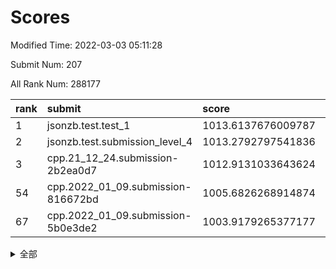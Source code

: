 # Scores

Modified Time: 2022-03-03 05:11:28

Submit Num: 207

All Rank Num: 288177

| rank |               submit               |       score        |       sigma        | pk_num |
| :--- | :--------------------------------- | :----------------- | :----------------- | :----- |
| 1    | jsonzb.test.test_1                 | 1013.6137676009787 | 0.8354511812272281 | 5572   |
| 2    | jsonzb.test.submission_level_4     | 1013.2792797541836 | 0.8219552722409961 | 5566   |
| 3    | cpp.21_12_24.submission-2b2ea0d7   | 1012.9131033643624 | 0.7883066550327332 | 5571   |
| 54   | cpp.2022_01_09.submission-816672bd | 1005.6826268914874 | 0.7295946157565536 | 5569   |
| 67   | cpp.2022_01_09.submission-5b0e3de2 | 1003.9179265377177 | 0.7074589263527921 | 5572   |


<details>
<summary>全部</summary>

| rank |                 submit                 |       score        |       sigma        | pk_num |
| :--- | :------------------------------------- | :----------------- | :----------------- | :----- |
| 1    | jsonzb.test.test_1                     | 1013.6137676009787 | 0.8354511812272281 | 5572   |
| 2    | jsonzb.test.submission_level_4         | 1013.2792797541836 | 0.8219552722409961 | 5566   |
| 3    | cpp.21_12_24.submission-2b2ea0d7       | 1012.9131033643624 | 0.7883066550327332 | 5571   |
| 4    | gobigger.level_3.submission_level_3_48 | 1011.4654659077015 | 0.7676348996996123 | 5569   |
| 5    | gobigger.level_3.submission_level_3_0  | 1011.4030997150013 | 0.7725621160930354 | 5566   |
| 6    | gobigger.level_3.submission_level_3_45 | 1011.1417710522767 | 0.7611321753600547 | 5573   |
| 7    | gobigger.level_3.submission_level_3_19 | 1011.0444826938539 | 0.7644749593038846 | 5570   |
| 8    | gobigger.level_3.submission_level_3_5  | 1010.9613293468861 | 0.7394513486153341 | 5566   |
| 9    | gobigger.level_3.submission_level_3_20 | 1010.8562481869506 | 0.7489960433122268 | 5566   |
| 10   | gobigger.level_3.submission_level_3_6  | 1010.7443012643861 | 0.7631786391350943 | 5570   |
| 11   | gobigger.level_3.submission_level_3_32 | 1010.7289982528    | 0.7616902158065592 | 5574   |
| 12   | gobigger.level_3.submission_level_3_36 | 1010.6198999207395 | 0.7863102488631727 | 5571   |
| 13   | gobigger.level_3.submission_level_3_2  | 1010.5757260852378 | 0.75390621671407   | 5567   |
| 14   | gobigger.level_3.submission_level_3_7  | 1010.551672873479  | 0.7603032505305152 | 5572   |
| 15   | gobigger.level_3.submission_level_3_34 | 1010.5433415398721 | 0.7638194002492236 | 5570   |
| 16   | gobigger.level_3.submission_level_3_35 | 1010.5259853011754 | 0.7518382613745631 | 5569   |
| 17   | gobigger.level_3.submission_level_3_14 | 1010.3841569523522 | 0.7766396191367664 | 5570   |
| 18   | gobigger.level_3.submission_level_3_13 | 1010.3712674872677 | 0.7639896966004563 | 5566   |
| 19   | gobigger.level_3.submission_level_3_42 | 1010.3461064946654 | 0.7734185877143995 | 5569   |
| 20   | gobigger.level_3.submission_level_3_40 | 1010.2769976678104 | 0.7625441053256437 | 5571   |
| 21   | gobigger.level_3.submission_level_3_30 | 1010.2767942982706 | 0.7583500409615138 | 5570   |
| 22   | gobigger.level_3.submission_level_3_28 | 1010.2101749382232 | 0.7438758109246367 | 5568   |
| 23   | gobigger.level_3.submission_level_3_12 | 1010.0980332075344 | 0.7625413158732567 | 5569   |
| 24   | gobigger.level_3.submission_level_3_43 | 1010.0946079499316 | 0.7338964805829513 | 5565   |
| 25   | gobigger.level_3.submission_level_3_24 | 1009.983467903945  | 0.7511622198447553 | 5571   |
| 26   | gobigger.level_3.submission_level_3_21 | 1009.9685996334282 | 0.7376543189037678 | 5571   |
| 27   | gobigger.level_3.submission_level_3_18 | 1009.963364283014  | 0.7299911053947817 | 5571   |
| 28   | gobigger.level_3.submission_level_3_27 | 1009.9507384281505 | 0.7493793687568044 | 5567   |
| 29   | gobigger.level_3.submission_level_3_22 | 1009.9297473340564 | 0.7464817184972303 | 5571   |
| 30   | gobigger.level_3.submission_level_3_15 | 1009.8788006182161 | 0.7640445271763109 | 5568   |
| 31   | gobigger.level_3.submission_level_3_44 | 1009.7409216484454 | 0.7610434372561726 | 5565   |
| 32   | gobigger.level_3.submission_level_3_23 | 1009.7175180483255 | 0.7372016499167943 | 5566   |
| 33   | gobigger.level_3.submission_level_3_25 | 1009.6774675747606 | 0.736870553262456  | 5567   |
| 34   | gobigger.level_3.submission_level_3_10 | 1009.6332175272343 | 0.753650029421041  | 5571   |
| 35   | gobigger.level_3.submission_level_3_3  | 1009.6237506249216 | 0.7651811816046272 | 5566   |
| 36   | gobigger.level_3.submission_level_3_37 | 1009.5912951835443 | 0.7441704033962052 | 5567   |
| 37   | gobigger.level_3.submission_level_3_17 | 1009.527240010983  | 0.7379351258820445 | 5565   |
| 38   | gobigger.level_3.submission_level_3_38 | 1009.4525741056151 | 0.7527734236409456 | 5573   |
| 39   | gobigger.level_3.submission_level_3_29 | 1009.4500416079607 | 0.7264354449106264 | 5564   |
| 40   | gobigger.level_3.submission_level_3_4  | 1009.3877400170114 | 0.7310056251966318 | 5563   |
| 41   | gobigger.level_3.submission_level_3_8  | 1009.3838668633532 | 0.7516743895537875 | 5568   |
| 42   | gobigger.level_3.submission_level_3_47 | 1009.3657893815464 | 0.7479503131768839 | 5572   |
| 43   | gobigger.level_3.submission_level_3_49 | 1009.320925824904  | 0.7342543498680848 | 5575   |
| 44   | gobigger.level_3.submission_level_3_39 | 1009.3015918291954 | 0.7558602122122909 | 5570   |
| 45   | gobigger.level_3.submission_level_3_16 | 1009.2940064170505 | 0.753408255249522  | 5567   |
| 46   | gobigger.level_3.submission_level_3_1  | 1009.188114398537  | 0.7688141592800675 | 5569   |
| 47   | gobigger.level_3.submission_level_3_31 | 1009.0392385950846 | 0.7414722124899911 | 5569   |
| 48   | gobigger.level_3.submission_level_3_26 | 1008.8706670369311 | 0.752362571240063  | 5568   |
| 49   | gobigger.level_3.submission_level_3_11 | 1008.869593575404  | 0.7358014484687481 | 5572   |
| 50   | gobigger.level_3.submission_level_3_9  | 1008.8631678687109 | 0.744751907514143  | 5571   |
| 51   | gobigger.level_3.submission_level_3_33 | 1008.8312442780667 | 0.7520822185412098 | 5568   |
| 52   | gobigger.level_3.submission_level_3_46 | 1008.8016881104191 | 0.7445208116848497 | 5566   |
| 53   | gobigger.level_3.submission_level_3_41 | 1008.5516844268477 | 0.7525555802668386 | 5571   |
| 54   | cpp.2022_01_09.submission-816672bd     | 1005.6826268914874 | 0.7295946157565536 | 5569   |
| 55   | gobigger.level_1.submission_level_1_2  | 1004.6313885767239 | 0.7102023989701692 | 5571   |
| 56   | gobigger.level_1.submission_level_1_38 | 1004.5647952080549 | 0.7266946652022425 | 5576   |
| 57   | gobigger.level_1.submission_level_1_8  | 1004.4054379814543 | 0.7032744405172218 | 5570   |
| 58   | gobigger.level_1.submission_level_1_10 | 1004.3449749717599 | 0.7265683979251222 | 5568   |
| 59   | gobigger.level_1.submission_level_1_41 | 1004.3128568532438 | 0.7160793753352283 | 5567   |
| 60   | gobigger.level_1.submission_level_1_12 | 1004.3119573910318 | 0.7166333274958779 | 5565   |
| 61   | gobigger.level_1.submission_level_1_11 | 1004.259701135157  | 0.7134768358871751 | 5570   |
| 62   | gobigger.level_1.submission_level_1_15 | 1004.2147825889756 | 0.7104686768921841 | 5568   |
| 63   | gobigger.level_1.submission_level_1_4  | 1004.1563902519423 | 0.7207377330646509 | 5569   |
| 64   | gobigger.level_1.submission_level_1_39 | 1004.1231059532132 | 0.726204446713906  | 5568   |
| 65   | gobigger.level_1.submission_level_1_28 | 1004.0047747064209 | 0.7227603726232996 | 5570   |
| 66   | gobigger.level_1.submission_level_1_0  | 1003.9800844185967 | 0.7059425981802849 | 5570   |
| 67   | cpp.2022_01_09.submission-5b0e3de2     | 1003.9179265377177 | 0.7074589263527921 | 5572   |
| 68   | gobigger.level_1.submission_level_1_44 | 1003.9103512210082 | 0.7123696096282806 | 5572   |
| 69   | gobigger.level_1.submission_level_1_32 | 1003.8950454201773 | 0.7212338355784721 | 5569   |
| 70   | gobigger.level_1.submission_level_1_1  | 1003.85545976175   | 0.7195366204685297 | 5568   |
| 71   | gobigger.level_1.submission_level_1_43 | 1003.8194900810034 | 0.7306561515211122 | 5569   |
| 72   | gobigger.level_1.submission_level_1_47 | 1003.7247766819671 | 0.7159940043357101 | 5565   |
| 73   | gobigger.level_1.submission_level_1_18 | 1003.6099642368215 | 0.7059163073093396 | 5565   |
| 74   | gobigger.level_1.submission_level_1_45 | 1003.6000232069631 | 0.715024126658936  | 5564   |
| 75   | gobigger.level_1.submission_level_1_24 | 1003.5530198756788 | 0.7211863902737875 | 5572   |
| 76   | gobigger.level_1.submission_level_1_20 | 1003.5295170049712 | 0.7171727939267966 | 5567   |
| 77   | gobigger.level_1.submission_level_1_29 | 1003.4936536815424 | 0.7379374590970328 | 5567   |
| 78   | gobigger.level_1.submission_level_1_21 | 1003.4497877083712 | 0.7069866739109889 | 5570   |
| 79   | gobigger.level_1.submission_level_1_49 | 1003.4017101610348 | 0.7156050709956604 | 5574   |
| 80   | gobigger.level_1.submission_level_1_31 | 1003.3706570020387 | 0.7155814366416177 | 5566   |
| 81   | gobigger.level_1.submission_level_1_27 | 1003.3705544368904 | 0.7198356456040746 | 5563   |
| 82   | gobigger.level_1.submission_level_1_26 | 1003.3517554531799 | 0.7241265388911963 | 5565   |
| 83   | gobigger.level_1.submission_level_1_5  | 1003.3356295978234 | 0.714007591553352  | 5564   |
| 84   | gobigger.level_1.submission_level_1_23 | 1003.3120151239126 | 0.715375668696555  | 5571   |
| 85   | gobigger.level_1.submission_level_1_35 | 1003.2726632934335 | 0.7231212679232036 | 5568   |
| 86   | gobigger.level_1.submission_level_1_37 | 1003.2251964829543 | 0.7192322069031654 | 5569   |
| 87   | gobigger.level_1.submission_level_1_46 | 1003.2217010612047 | 0.719494805408618  | 5569   |
| 88   | gobigger.level_1.submission_level_1_16 | 1003.2190184703026 | 0.7046511943877503 | 5571   |
| 89   | gobigger.level_1.submission_level_1_13 | 1002.9875786401313 | 0.7167789502033418 | 5573   |
| 90   | gobigger.level_1.submission_level_1_33 | 1002.8356805866994 | 0.7242503614440318 | 5569   |
| 91   | gobigger.level_1.submission_level_1_19 | 1002.8246796950152 | 0.7186134039256258 | 5570   |
| 92   | gobigger.level_1.submission_level_1_25 | 1002.7994611624104 | 0.7062894385013938 | 5571   |
| 93   | gobigger.level_1.submission_level_1_17 | 1002.750396124829  | 0.7095768947347848 | 5569   |
| 94   | gobigger.level_1.submission_level_1_3  | 1002.6377890042513 | 0.7190997011744111 | 5575   |
| 95   | gobigger.level_1.submission_level_1_7  | 1002.5124006006206 | 0.7120832710201691 | 5568   |
| 96   | gobigger.level_1.submission_level_1_36 | 1002.4283237070869 | 0.7059337849844264 | 5568   |
| 97   | gobigger.level_1.submission_level_1_9  | 1002.4034443535021 | 0.7115300536734709 | 5571   |
| 98   | gobigger.level_1.submission_level_1_34 | 1002.3899531592208 | 0.7206439374990607 | 5561   |
| 99   | gobigger.level_1.submission_level_1_6  | 1002.3703041931539 | 0.7043597063672306 | 5566   |
| 100  | gobigger.level_1.submission_level_1_22 | 1002.224880005632  | 0.7072186222106822 | 5569   |
| 101  | gobigger.level_1.submission_level_1_30 | 1002.144218972372  | 0.7182687163016059 | 5573   |
| 102  | gobigger.level_1.submission_level_1_48 | 1002.1209725559368 | 0.7135694331867994 | 5564   |
| 103  | gobigger.level_1.submission_level_1_14 | 1001.866090192851  | 0.7114197487997562 | 5569   |
| 104  | gobigger.level_1.submission_level_1_40 | 1001.7308487709745 | 0.7202937826866982 | 5574   |
| 105  | gobigger.level_1.submission_level_1_42 | 1001.6492280345255 | 0.7219955821549657 | 5566   |
| 106  | gobigger.random.submission_random_37   | 997.4803463199486  | 0.7155271624671633 | 5562   |
| 107  | gobigger.random.submission_random_22   | 997.4418520393417  | 0.7110041919713808 | 5566   |
| 108  | gobigger.random.submission_random_48   | 997.2480346544814  | 0.7228469251276853 | 5562   |
| 109  | gobigger.random.submission_random_43   | 997.0764658394016  | 0.7150750113700278 | 5571   |
| 110  | gobigger.random.submission_random_10   | 997.0636659454203  | 0.7179926881323009 | 5566   |
| 111  | gobigger.random.submission_random_45   | 996.963222998594   | 0.7108263548192983 | 5570   |
| 112  | gobigger.random.submission_random_42   | 996.9336661770293  | 0.7198971640891074 | 5566   |
| 113  | gobigger.random.submission_random_9    | 996.9330024697994  | 0.7152362333253923 | 5564   |
| 114  | gobigger.random.submission_random_2    | 996.7613912135656  | 0.7060485732444416 | 5568   |
| 115  | gobigger.random.submission_random_34   | 996.7308609028094  | 0.7030518686525925 | 5571   |
| 116  | gobigger.random.submission_random_29   | 996.7051323544265  | 0.708281424807051  | 5568   |
| 117  | gobigger.random.submission_random_38   | 996.659523238992   | 0.7270530927322729 | 5573   |
| 118  | gobigger.random.submission_random_4    | 996.6102633092191  | 0.7034447517216146 | 5569   |
| 119  | gobigger.random.submission_random_35   | 996.602864033841   | 0.7067995631350941 | 5570   |
| 120  | gobigger.random.submission_random_0    | 996.5473392684434  | 0.7049684835440478 | 5562   |
| 121  | gobigger.random.submission_random_20   | 996.543447649389   | 0.7052438670529994 | 5570   |
| 122  | gobigger.random.submission_random_13   | 996.5222417506689  | 0.6970007820112692 | 5563   |
| 123  | gobigger.random.submission_random_26   | 996.4890062710948  | 0.6951967352172069 | 5564   |
| 124  | gobigger.random.submission_random_30   | 996.3966676838227  | 0.721831772525204  | 5565   |
| 125  | gobigger.random.submission_random_15   | 996.3676693571781  | 0.69660737446988   | 5569   |
| 126  | gobigger.random.submission_random_24   | 996.3194862632145  | 0.7256302865968335 | 5569   |
| 127  | gobigger.random.submission_random_8    | 996.2886140841954  | 0.7199717235121541 | 5578   |
| 128  | gobigger.random.submission_random_32   | 996.2427137724375  | 0.7106897415862862 | 5572   |
| 129  | gobigger.random.submission_random_44   | 996.215344053803   | 0.7184783353619397 | 5567   |
| 130  | gobigger.random.submission_random_23   | 996.194475050559   | 0.7235088065533953 | 5566   |
| 131  | gobigger.random.submission_random_11   | 995.9888349179341  | 0.7241579935326758 | 5571   |
| 132  | gobigger.random.submission_random_1    | 995.9785350344606  | 0.7141550235214956 | 5567   |
| 133  | gobigger.random.submission_random_18   | 995.9531016474996  | 0.716053186311114  | 5567   |
| 134  | gobigger.random.submission_random_5    | 995.9493308453813  | 0.7073013615426929 | 5571   |
| 135  | gobigger.random.submission_random_47   | 995.8408344276008  | 0.7006705316971631 | 5564   |
| 136  | gobigger.random.submission_random_49   | 995.8059861710792  | 0.7079652785114945 | 5568   |
| 137  | gobigger.random.submission_random_21   | 995.7580906152895  | 0.7046892439747988 | 5561   |
| 138  | gobigger.random.submission_random_12   | 995.6701651832949  | 0.7205220014784928 | 5565   |
| 139  | gobigger.random.submission_random_19   | 995.6700057242189  | 0.7111809862449239 | 5568   |
| 140  | gobigger.random.submission_random_3    | 995.6274570135535  | 0.7052073462775522 | 5578   |
| 141  | gobigger.random.submission_random_46   | 995.6122410038142  | 0.7137083513268817 | 5571   |
| 142  | gobigger.random.submission_random_28   | 995.6034868145151  | 0.7209819627698714 | 5568   |
| 143  | gobigger.random.submission_random_31   | 995.5792396712951  | 0.7178844558836905 | 5574   |
| 144  | gobigger.random.submission_random_7    | 995.5714966381069  | 0.7131035821800019 | 5570   |
| 145  | gobigger.random.submission_random_39   | 995.5522128781173  | 0.7017318215106204 | 5569   |
| 146  | gobigger.random.submission_random_41   | 995.5336290934787  | 0.708078208646894  | 5568   |
| 147  | gobigger.random.submission_random_6    | 995.4927194115228  | 0.7046359523466744 | 5574   |
| 148  | gobigger.random.submission_random_14   | 995.4645592914051  | 0.7202139116218098 | 5571   |
| 149  | gobigger.random.submission_random_40   | 995.4394439899257  | 0.7073464873391846 | 5568   |
| 150  | gobigger.random.submission_random_27   | 995.3782848879805  | 0.7185627115127109 | 5572   |
| 151  | gobigger.random.submission_random_16   | 995.3244545259673  | 0.7104798767906202 | 5568   |
| 152  | gobigger.random.submission_random_36   | 994.9438414169737  | 0.7106465297484943 | 5565   |
| 153  | gobigger.random.submission_random_17   | 994.920913147906   | 0.7064552257018468 | 5572   |
| 154  | gobigger.random.submission_random_33   | 994.7102798509583  | 0.723726002768568  | 5572   |
| 155  | gobigger.random.submission_random_25   | 994.4836097655585  | 0.728999400363621  | 5567   |
| 156  | gobigger.level_2.submission_level_2_40 | 993.5942575985164  | 0.720991254400686  | 5564   |
| 157  | gobigger.level_2.submission_level_2_20 | 993.4406620384     | 0.7307695923461056 | 5566   |
| 158  | gobigger.level_2.submission_level_2_2  | 993.3665565387429  | 0.7363485590343648 | 5569   |
| 159  | gobigger.level_2.submission_level_2_38 | 993.132256157774   | 0.734690839452478  | 5566   |
| 160  | gobigger.level_2.submission_level_2_45 | 993.103478786607   | 0.7386885252060587 | 5564   |
| 161  | gobigger.level_2.submission_level_2_31 | 993.0237782664803  | 0.7502442826030594 | 5571   |
| 162  | gobigger.level_2.submission_level_2_15 | 992.9567699669786  | 0.7441027982421594 | 5567   |
| 163  | gobigger.level_2.submission_level_2_11 | 992.9350930497453  | 0.7411571657944687 | 5563   |
| 164  | gobigger.level_2.submission_level_2_25 | 992.8500460932831  | 0.7411628286121575 | 5566   |
| 165  | gobigger.level_2.submission_level_2_27 | 992.8048485635662  | 0.7306799148978158 | 5572   |
| 166  | gobigger.level_2.submission_level_2_26 | 992.7588547044443  | 0.7458742438414471 | 5570   |
| 167  | gobigger.level_2.submission_level_2_24 | 992.6860639249529  | 0.7327075091554296 | 5569   |
| 168  | gobigger.level_2.submission_level_2_37 | 992.6233569323754  | 0.7492273378413755 | 5568   |
| 169  | gobigger.level_2.submission_level_2_41 | 992.5842494069884  | 0.7480554055999648 | 5566   |
| 170  | gobigger.level_2.submission_level_2_28 | 992.5533712144331  | 0.7441623857888056 | 5573   |
| 171  | gobigger.level_2.submission_level_2_19 | 992.4958966602248  | 0.7421447761237858 | 5566   |
| 172  | gobigger.level_2.submission_level_2_49 | 992.4830254111082  | 0.743253296088458  | 5569   |
| 173  | gobigger.level_2.submission_level_2_39 | 992.4737105411161  | 0.7565654367981524 | 5572   |
| 174  | gobigger.level_2.submission_level_2_48 | 992.2958007503161  | 0.727253736196682  | 5567   |
| 175  | gobigger.level_2.submission_level_2_13 | 992.2074130022609  | 0.7547212126409706 | 5568   |
| 176  | gobigger.level_2.submission_level_2_12 | 992.1636954306972  | 0.7495540470184091 | 5571   |
| 177  | gobigger.level_2.submission_level_2_43 | 992.006506873164   | 0.7786311039969891 | 5568   |
| 178  | gobigger.level_2.submission_level_2_7  | 991.9371815701796  | 0.7408371646951765 | 5574   |
| 179  | gobigger.level_2.submission_level_2_16 | 991.9159882928664  | 0.7321613350353369 | 5570   |
| 180  | gobigger.level_2.submission_level_2_9  | 991.8724983629594  | 0.7590753410403159 | 5567   |
| 181  | gobigger.level_2.submission_level_2_29 | 991.8242362897031  | 0.739927776676178  | 5569   |
| 182  | gobigger.level_2.submission_level_2_47 | 991.8156405513224  | 0.7478563169099373 | 5570   |
| 183  | gobigger.level_2.submission_level_2_22 | 991.73495908867    | 0.7498705083474547 | 5570   |
| 184  | gobigger.level_2.submission_level_2_42 | 991.6672365222162  | 0.7342809952430243 | 5569   |
| 185  | gobigger.level_2.submission_level_2_18 | 991.6327787365244  | 0.7606918834658712 | 5566   |
| 186  | gobigger.level_2.submission_level_2_44 | 991.5415528856462  | 0.7551653183339043 | 5568   |
| 187  | gobigger.level_2.submission_level_2_35 | 991.4503512448881  | 0.7475733793599617 | 5570   |
| 188  | gobigger.level_2.submission_level_2_8  | 991.3495947599279  | 0.7287299954587793 | 5567   |
| 189  | gobigger.level_2.submission_level_2_17 | 991.3048696972556  | 0.7640611540953343 | 5569   |
| 190  | gobigger.level_2.submission_level_2_0  | 991.2817839607918  | 0.7637455750316965 | 5571   |
| 191  | gobigger.level_2.submission_level_2_4  | 991.2143967019671  | 0.7522577897970893 | 5566   |
| 192  | gobigger.level_2.submission_level_2_30 | 991.2007399552787  | 0.7622270193797139 | 5568   |
| 193  | gobigger.level_2.submission_level_2_5  | 991.183724001196   | 0.7866628260205393 | 5573   |
| 194  | gobigger.level_2.submission_level_2_36 | 991.0819394060967  | 0.765863401181677  | 5564   |
| 195  | gobigger.level_2.submission_level_2_10 | 991.0723759353396  | 0.7472812490168557 | 5575   |
| 196  | gobigger.level_2.submission_level_2_46 | 991.0245523306986  | 0.7561709577649324 | 5571   |
| 197  | gobigger.level_2.submission_level_2_14 | 990.9441267360424  | 0.7521010205307841 | 5571   |
| 198  | gobigger.level_2.submission_level_2_33 | 990.8345699504295  | 0.7694470576007021 | 5558   |
| 199  | gobigger.level_2.submission_level_2_3  | 990.8252040543651  | 0.7423722734435726 | 5570   |
| 200  | gobigger.level_2.submission_level_2_34 | 990.799445363676   | 0.7609976036304352 | 5570   |
| 201  | gobigger.level_2.submission_level_2_6  | 990.7902059876043  | 0.7623540753484849 | 5568   |
| 202  | gobigger.level_2.submission_level_2_21 | 990.6653029384927  | 0.764023920877758  | 5568   |
| 203  | gobigger.level_2.submission_level_2_1  | 990.6434908915559  | 0.7535277921359388 | 5570   |
| 204  | gobigger.level_2.submission_level_2_32 | 990.6246596864542  | 0.7710089644796596 | 5572   |
| 205  | gobigger.level_2.submission_level_2_23 | 990.2237991482046  | 0.7855852991048569 | 5569   |
| 206  | gobigger.none.submission_none_0        | 979.0600206281445  | 1.2448022290356138 | 5569   |
| 207  | gobigger.none.submission_none_1        | 974.8358474738051  | 1.5937906340439507 | 5565   |

</details>
